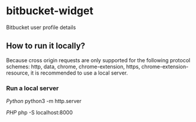# bitbucket-widget

Bitbucket user profile details

## How to run it locally?

Because cross origin requests are only supported for the following protocol schemes: http, data, chrome, chrome-extension, https, chrome-extension-resource, it is recommended to use a local server.

### Run a local server

*Python*
    python3 -m http.server

*PHP*
    php -S localhost:8000
